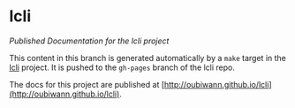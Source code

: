# lcli

*Published Documentation for the lcli project*

This content in this branch is generated automatically by a ``make`` target in
the [lcli](http://github.com/oubiwann/lcli) project. It is pushed to the
``gh-pages`` branch of the lcli repo.

The docs for this project are published at
[http://oubiwann.github.io/lcli](http://oubiwann.github.io/lcli).

